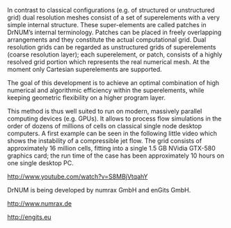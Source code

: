 In contrast to classical configurations (e.g. of structured or unstructured grid) dual resolution meshes consist of a set of superelements with a very simple internal structure. These super-elements are called patches in DrNUM’s internal terminology. Patches can be placed in freely overlapping arrangements and they constitute the actual computational grid. Dual resolution grids can be regarded as unstructured grids of superelements (coarse resolution layer); each superelement, or patch, consists of a highly resolved grid portion which represents the real numerical mesh. At the moment only Cartesian superelements are supported.
 
The goal of this development is to achieve an optimal combination of high numerical and algorithmic efficiency within the superelements, while keeping geometric flexibility on a higher program layer.

This method is thus well suited to run on modern, massively parallel computing devices (e.g. GPUs). It allows to process flow simulations in the order of dozens of millions of cells on classical single node desktop computers. A first example can be seen in the following little video which shows the instability of a compressible jet flow. The grid consists of approximately 16 million cells, fitting into a single 1.5 GB NVidia GTX-580 graphics card; the run time of the case has been approximately 10 hours on one single desktop PC.

http://www.youtube.com/watch?v=S8MBjVtqahY

DrNUM is being developed by numrax GmbH and enGits GmbH.

http://www.numrax.de

http://engits.eu


